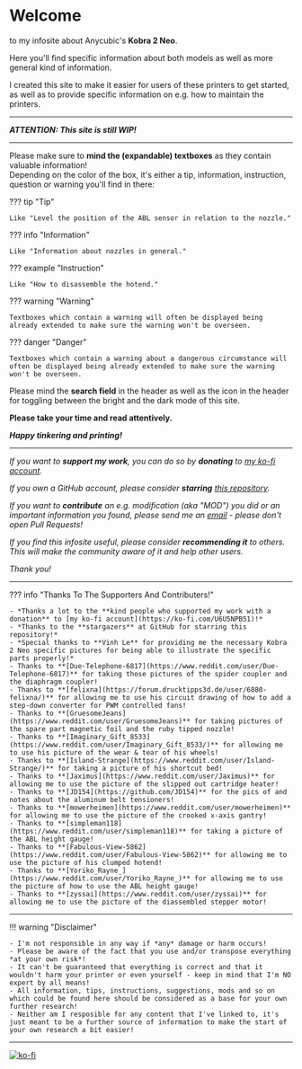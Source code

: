 <link rel=”manifest” href=”docs/manifest.webmanifest”>

# Welcome  
to my infosite about Anycubic's **Kobra 2 Neo**.   
  
Here you'll find specific information about both models as well as more general kind of information.  

I created this site to make it easier for users of these printers to get started, as well as to provide specific information on e.g. how to maintain the printers.  

---

***ATTENTION: This site is still WIP!***

---
  
Please make sure to **mind the (expandable) textboxes** as they contain valuable information!  
Depending on the color of the box, it's either a tip, information, instruction, question or warning you'll find in there:    

??? tip "Tip"  

    Like "Level the position of the ABL sensor in relation to the nozzle."

??? info "Information" 

    Like "Information about nozzles in general." 

??? example "Instruction"

    Like "How to disassemble the hotend."

??? warning "Warning"

    Textboxes which contain a warning will often be displayed being already extended to make sure the warning won't be overseen.
    
??? danger "Danger"

    Textboxes which contain a warning about a dangerous circumstance will often be displayed being already extended to make sure the warning won't be overseen.

Please mind the **search field** in the header as well as the icon in the header for toggling between the bright and the dark mode of this site.

**Please take your time and read attentively.**    
  
***Happy tinkering and printing!***  

---
  
*If you want to ***support my work***, you can do so by ***donating*** to [my ko-fi account](https://ko-fi.com/U6U5NPB51).*  

*If you own a GitHub account, please consider ***starring*** [this repository](https://github.com/1coderookie/KobraGoNeoInsights).*  

*If you want to ***contribute*** an e.g. modification (aka "MOD") you did or an important information you found, please send me an [email](mailto:3dneo@quantentunnel.de) - please don't open Pull Requests!*  

*If you find this infosite useful, please consider ***recommending it*** to others. This will make the community aware of it and help other users.*  

*Thank you!* 

---
 
  
??? info "Thanks To The Supporters And Contributers!"

    - *Thanks a lot to the **kind people who supported my work with a donation** to [my ko-fi account](https://ko-fi.com/U6U5NPB51)!*
    - *Thanks to the **stargazers** at GitHub for starring this repository!*  
    - *Special thanks to **Vinh Le** for providing me the necessary Kobra 2 Neo specific pictures for being able to illustrate the specific parts properly!*  
    - Thanks to **[Due-Telephone-6817](https://www.reddit.com/user/Due-Telephone-6817)** for taking those pictures of the spider coupler and the diaphragm coupler!  
    - Thanks to **[felixna](https://forum.drucktipps3d.de/user/6880-felixna/)** for allowing me to use his circuit drawing of how to add a step-down converter for PWM controlled fans!  
    - Thanks to **[GruesomeJeans](https://www.reddit.com/user/GruesomeJeans)** for taking pictures of the spare part magnetic foil and the ruby tipped nozzle!  
    - Thanks to **[Imaginary_Gift_8533](https://www.reddit.com/user/Imaginary_Gift_8533/)** for allowing me to use his picture of the wear & tear of his wheels!  
    - Thanks to **[Island-Strange](https://www.reddit.com/user/Island-Strange/)** for taking a picture of his shortcut bed!  
    - Thanks to **[Jaximus](https://www.reddit.com/user/Jaximus)** for allowing me to use the picture of the slipped out cartridge heater!  
    - Thanks to **[JD154](https://github.com/JD154)** for the pics of and notes about the aluminum belt tensioners!  
    - Thanks to **[mowerheimen](https://www.reddit.com/user/mowerheimen)** for allowing me to use the picture of the crooked x-axis gantry!
    - Thanks to **[simpleman118](https://www.reddit.com/user/simpleman118)** for taking a picture of the ABL height gauge!  
    - Thanks to **[Fabulous-View-5862](https://www.reddit.com/user/Fabulous-View-5862)** for allowing me to use the picture of his clumped hotend!
    - Thanks to **[Yoriko_Rayne_](https://www.reddit.com/user/Yoriko_Rayne_)** for allowing me to use the picture of how to use the ABL height gauge!  
    - Thanks to **[zyssai](https://www.reddit.com/user/zyssai)** for allowing me to use the picture of the diassembled stepper motor!

---
    
!!! warning "Disclaimer"

    - I'm not responsible in any way if *any* damage or harm occurs! 
    - Please be aware of the fact that you use and/or transpose everything *at your own risk*! 
    - It can't be guaranteed that everything is correct and that it wouldn't harm your printer or even yourself - keep in mind that I'm NO expert by all means!  
    - All information, tips, instructions, suggestions, mods and so on which could be found here should be considered as a base for your own further research! 
    - Neither am I resposible for any content that I've linked to, it's just meant to be a further source of information to make the start of your own research a bit easier! 

---

[![ko-fi](https://ko-fi.com/img/githubbutton_sm.svg)](https://ko-fi.com/U6U5NPB51)  

